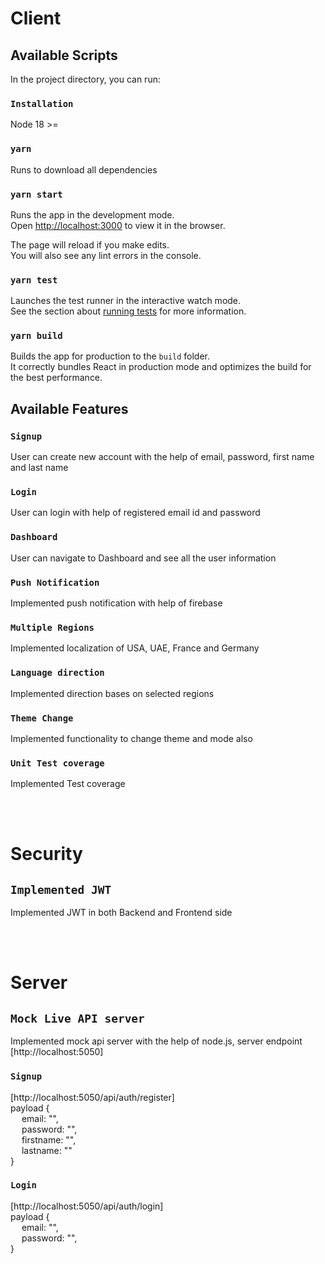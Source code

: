 # Client

## Available Scripts

In the project directory, you can run:

### `Installation`
Node 18 >=


### `yarn`
Runs to download all dependencies

### `yarn start`

Runs the app in the development mode.\
Open [http://localhost:3000](http://localhost:3000) to view it in the browser.

The page will reload if you make edits.\
You will also see any lint errors in the console.

### `yarn test`

Launches the test runner in the interactive watch mode.\
See the section about [running tests](https://facebook.github.io/create-react-app/docs/running-tests) for more information.

### `yarn build`

Builds the app for production to the `build` folder.\
It correctly bundles React in production mode and optimizes the build for the best performance.

## Available Features

### `Signup`

User can create new account with the help of email, password, first name and last name

### `Login`

User can login with help of registered email id and password

### `Dashboard`

User can navigate to Dashboard and see all the user information

### `Push Notification`

Implemented push notification with help of firebase

### `Multiple Regions`

Implemented localization of USA, UAE, France and Germany

### `Language direction`

Implemented direction bases on selected regions

### `Theme Change`

Implemented functionality to change theme and mode also

### `Unit Test coverage`

Implemented Test coverage 

<br/>
<br/>

# Security

## `Implemented JWT`

Implemented JWT in both Backend and Frontend side

<br/>
<br/>

# Server

## `Mock Live API server`

Implemented mock api server with the help of node.js, server endpoint [http://localhost:5050]

### `Signup`
[http://localhost:5050/api/auth/register] \
payload { \
&emsp; email: "", \
&emsp; password: "", \
&emsp; firstname: "", \
&emsp; lastname: "" \
}

### `Login`
[http://localhost:5050/api/auth/login] \
payload { \
&emsp; email: "", \
&emsp; password: "", \
}
